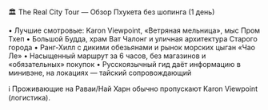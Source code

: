 🏛️ The Real City Tour — Обзор Пхукета без шопинга (1 день)

• Лучшие смотровые: Karon Viewpoint, «Ветряная мельница», мыс Пром Тхеп
• Большой Будда, храм Ват Чалонг и уличная архитектура Старого города
• Ранг-Хилл с дикими обезьянами и рынок морских цыган «Чао Ле»
• Насыщенный маршрут за 6 часов, без магазинов и «обязательных» покупок
• Русскоязычный гид даёт информацию в минивэне, на локациях — тайский сопровождающий

ℹ️ Проживающие на Раваи/Най Харн обычно пропускают Karon Viewpoint (логистика).
